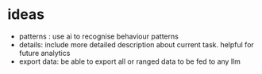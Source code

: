 


# ideas 

- patterns : use ai to recognise behaviour patterns 
- details: include more detailed description about current task. helpful for future analytics 
- export data: be able to export all or ranged data to be fed to any llm 

